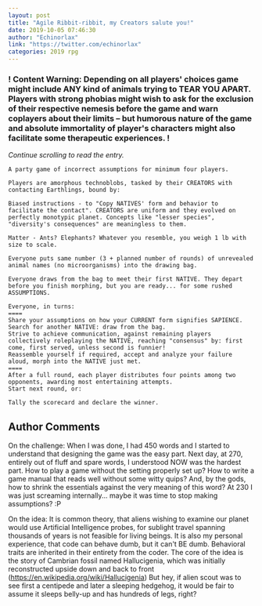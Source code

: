 ```yaml
---
layout: post
title: "Agile Ribbit-ribbit, my Creators salute you!"
date: 2019-10-05 07:46:30
author: "Echinorlax"
link: "https://twitter.com/echinorlax"
categories: 2019 rpg
---
```

<div id="warning"><div id="content"><h3><strong>! Content Warning: Depending on all players' choices game might include ANY kind of animals trying to TEAR YOU APART. Players with strong phobias might wish to ask for the exclusion of their respective nemesis before the game and warn coplayers about their limits – but humorous nature of the game and absolute immortality of player's characters might also facilitate some therapeutic experiences. !</strong></h3><i>Continue scrolling to read the entry.</i></div></div>
 
```
A party game of incorrect assumptions for minimum four players.

Players are amorphous technoblobs, tasked by their CREATORS with contacting Earthlings, bound by:

Biased instructions - to "Copy NATIVES' form and behavior to facilitate the contact". CREATORS are uniform and they evolved on perfectly monotypic planet. Concepts like "lesser species", "diversity's consequences" are meaningless to them.
 
Matter - Ants? Elephants? Whatever you resemble, you weigh 1 lb with size to scale.

Everyone puts same number (3 + planned number of rounds) of unrevealed animal names (no microorganisms) into the drawing bag. 

Everyone draws from the bag to meet their first NATIVE. They depart before you finish morphing, but you are ready... for some rushed ASSUMPTIONS. 

Everyone, in turns:
====
Share your assumptions on how your CURRENT form signifies SAPIENCE.
Search for another NATIVE: draw from the bag.
Strive to achieve communication, against remaining players collectively roleplaying the NATIVE, reaching "consensus" by: first come, first served, unless second is funnier! 
Reassemble yourself if required, accept and analyze your failure aloud, morph into the NATIVE just met.
====
After a full round, each player distributes four points among two opponents, awarding most entertaining attempts.
Start next round, or:

Tally the scorecard and declare the winner.
```
## Author Comments
On the challenge:
When I was done, I had 450 words and I started to understand that designing the game was the easy part. Next day, at 270, entirely out of fluff and spare words, I understood NOW was the hardest part. How to play a game without the setting properly set up? How to write a game manual that reads well without some witty quips? And, by the gods, how to shrink the essentials against the very meaning of this word? At 230 I was just screaming internally... maybe it was time to stop making assumptions? :P

On the idea:
It is common theory, that aliens wishing to examine our planet would use Artificial Intelligence probes, for sublight travel spanning thousands of years is not feasible for living beings. It is also my personal experience, that code can behave dumb, but it can't BE dumb. Behavioral traits are inherited in their entirety from the coder. The core of the idea is the story of Cambrian fossil named Hallucigenia, which was initially reconstructed  upside down and back to front (https://en.wikipedia.org/wiki/Hallucigenia) But hey, if alien scout was to see first a centipede and later a sleeping hedgehog, it would be fair to assume it sleeps belly-up and has hundreds of legs, right?
